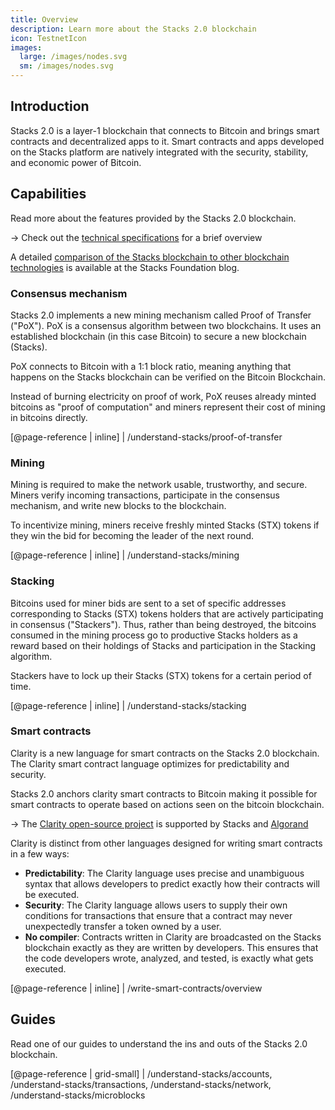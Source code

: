 ```yaml
---
title: Overview
description: Learn more about the Stacks 2.0 blockchain
icon: TestnetIcon
images:
  large: /images/nodes.svg
  sm: /images/nodes.svg
---
```


## Introduction

Stacks 2.0 is a layer-1 blockchain that connects to Bitcoin and brings smart contracts and decentralized apps to it. Smart contracts and apps developed on the Stacks platform are natively integrated with the security, stability, and economic power of Bitcoin.

## Capabilities

Read more about the features provided by the Stacks 2.0 blockchain.

<!-- markdown-link-check-disable -->

-> Check out the [technical specifications](technical-specs) for a brief overview

<!-- markdown-link-check-enable-->

A detailed [comparison of the Stacks blockchain to other blockchain technologies][] is available at the Stacks Foundation blog.

### Consensus mechanism

Stacks 2.0 implements a new mining mechanism called Proof of Transfer ("PoX"). PoX is a consensus algorithm between two blockchains. It uses an established blockchain (in this case Bitcoin) to secure a new blockchain (Stacks).

PoX connects to Bitcoin with a 1:1 block ratio, meaning anything that happens on the Stacks blockchain can be verified on the Bitcoin Blockchain.

Instead of burning electricity on proof of work, PoX reuses already minted bitcoins as "proof of computation" and miners represent their cost of mining in bitcoins directly.

[@page-reference | inline] | /understand-stacks/proof-of-transfer

### Mining

Mining is required to make the network usable, trustworthy, and secure. Miners verify incoming transactions, participate in the consensus mechanism, and write new blocks to the blockchain.

To incentivize mining, miners receive freshly minted Stacks (STX) tokens if they win the bid for becoming the leader of the next round.

[@page-reference | inline] | /understand-stacks/mining

### Stacking

Bitcoins used for miner bids are sent to a set of specific addresses corresponding to Stacks (STX) tokens holders that are actively participating in consensus ("Stackers"). Thus, rather than being destroyed, the bitcoins consumed in the mining process go to productive Stacks holders as a reward based on their holdings of Stacks and participation in the Stacking algorithm.

Stackers have to lock up their Stacks (STX) tokens for a certain period of time.

[@page-reference | inline] | /understand-stacks/stacking

### Smart contracts

Clarity is a new language for smart contracts on the Stacks 2.0 blockchain. The Clarity smart contract language optimizes for predictability and security.

Stacks 2.0 anchors clarity smart contracts to Bitcoin making it possible for smart contracts to operate based on actions seen on the bitcoin blockchain.

-> The [Clarity open-source project](https://clarity-lang.org/) is supported by Stacks and [Algorand](https://www.algorand.com/)

Clarity is distinct from other languages designed for writing smart contracts in a few ways:

- **Predictability**: The Clarity language uses precise and unambiguous syntax that allows developers to predict exactly how their contracts will be executed.
- **Security**: The Clarity language allows users to supply their own conditions for transactions that ensure that a contract may never unexpectedly transfer a token owned by a user.
- **No compiler**: Contracts written in Clarity are broadcasted on the Stacks blockchain exactly as they are written by developers. This ensures that the code developers wrote, analyzed, and tested, is exactly what gets executed.

[@page-reference | inline] | /write-smart-contracts/overview

## Guides

Read one of our guides to understand the ins and outs of the Stacks 2.0 blockchain.

[@page-reference | grid-small] | /understand-stacks/accounts, /understand-stacks/transactions, /understand-stacks/network, /understand-stacks/microblocks

[comparison of the Stacks blockchain to other blockchain technologies]: https://stacks.org/stacks-blockchain
